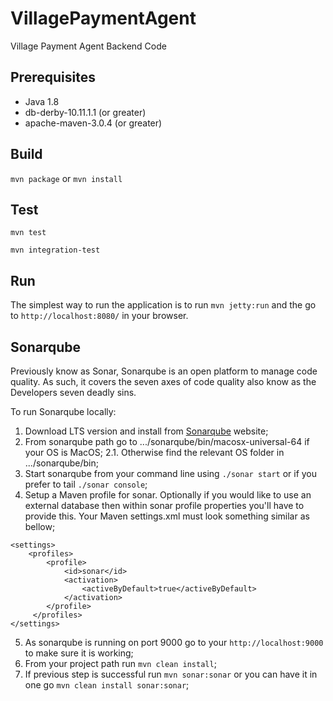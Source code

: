 # VillagePaymentAgent #
Village Payment Agent Backend Code

## Prerequisites
 * Java 1.8
 * db-derby-10.11.1.1 (or greater)
 * apache-maven-3.0.4 (or greater)

## Build
`mvn package` or `mvn install`

## Test
`mvn test`

`mvn integration-test`

## Run
The simplest way to run the application is to run `mvn jetty:run` and the go to `http://localhost:8080/` in your browser.


## Sonarqube

Previously know as Sonar, Sonarqube is an open platform to manage code quality.
As such, it covers the seven axes of code quality also know as the Developers seven deadly sins.

To run Sonarqube locally:
 1. Download LTS version and install from [Sonarqube](http://www.sonarqube.org/downloads/) website;
 2. From sonarqube path go to .../sonarqube/bin/macosx-universal-64 if your OS is MacOS;
 2.1. Otherwise find the relevant OS folder in .../sonarqube/bin;
 3. Start sonarqube from your command line using `./sonar start` or if you prefer to tail `./sonar console`;
 4. Setup a Maven profile for sonar. Optionally if you would like to use an external database then within sonar profile 
    properties you'll have to provide this. Your Maven settings.xml must look something similar as bellow;

```
<settings>
    <profiles>
        <profile>
            <id>sonar</id>
            <activation>
                <activeByDefault>true</activeByDefault>
            </activation>
        </profile>
     </profiles>
</settings>
```

 5. As sonarqube is running on port 9000 go to your `http://localhost:9000` to make sure it is working;
 6. From your project path run `mvn clean install`;
 7. If previous step is successful run `mvn sonar:sonar` or you can have it in one go `mvn clean install sonar:sonar`;
